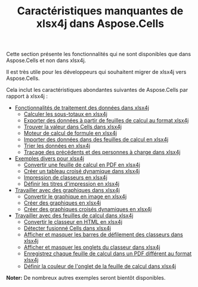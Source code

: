 ﻿---
title: Caractéristiques manquantes de xlsx4j dans Aspose.Cells
type: docs
weight: 20
url: /fr/java/missing-features-of-xlsx4j-in-aspose-cells/
---
Cette section présente les fonctionnalités qui ne sont disponibles que dans Aspose.Cells et non dans xlsx4j.

Il est très utile pour les développeurs qui souhaitent migrer de xlsx4j vers Aspose.Cells.

Cela inclut les caractéristiques abondantes suivantes de Aspose.Cells par rapport à xlsx4j :

- [Fonctionnalités de traitement des données dans xlsx4j](/cells/fr/java/data-handling-features-in-xlsx4j/)
  - [Calculer les sous-totaux en xlsx4j](/cells/fr/java/calculate-sub-totals-in-xlsx4j/)
  - [Exporter des données à partir de feuilles de calcul au format xlsx4j](/cells/fr/java/export-data-from-worksheets-in-xlsx4j/)
  - [Trouver la valeur dans Cells dans xlsx4j](/cells/fr/java/find-value-in-cells-in-xlsx4j/)
  - [Moteur de calcul de formule en xlsx4j](/cells/fr/java/formula-calculation-engine-in-xlsx4j/)
  - [Importer des données dans des feuilles de calcul en xlsx4j](/cells/fr/java/import-data-to-worksheets-in-xlsx4j/)
  - [Trier les données en xlsx4j](/cells/fr/java/sort-data-in-xlsx4j/)
  - [Traçage des précédents et des personnes à charge dans xlsx4j](/cells/fr/java/tracing-precedents-and-dependents-in-xlsx4j/)
- [Exemples divers pour xlsx4j](/cells/fr/java/miscellaneous-examples-for-xlsx4j/)
  - [Convertir une feuille de calcul en PDF en xlsx4j](/cells/fr/java/convert-spreadsheet-to-pdf-in-xlsx4j/)
  - [Créer un tableau croisé dynamique dans xlsx4j](/cells/fr/java/create-pivot-table-in-xlsx4j/)
  - [Impression de classeurs en xlsx4j](/cells/fr/java/printing-workbooks-in-xlsx4j/)
  - [Définir les titres d'impression en xlsx4j](/cells/fr/java/set-print-titles-in-xlsx4j/)
- [Travailler avec des graphiques dans xlsx4j](/cells/fr/java/working-with-charts-in-xlsx4j/)
  - [Convertir le graphique en image en xlsx4j](/cells/fr/java/convert-chart-to-image-in-xlsx4j/)
  - [Créer des graphiques en xlsx4j](/cells/fr/java/create-charts-in-xlsx4j/)
  - [Créer des graphiques croisés dynamiques en xlsx4j](/cells/fr/java/create-pivot-charts-in-xlsx4j/)
- [Travailler avec des feuilles de calcul dans xlsx4j](/cells/fr/java/working-with-worksheets-in-xlsx4j/)
  - [Convertir le classeur en HTML en xlsx4j](/cells/fr/java/convert-workbook-to-html-in-xlsx4j/)
  - [Détecter fusionné Cells dans xlsx4j](/cells/fr/java/detect-merged-cells-in-xlsx4j/)
  - [Afficher et masquer les barres de défilement des classeurs dans xlsx4j](/cells/fr/java/display-and-hide-scrollbars-of-workbooks-in-xlsx4j/)
  - [Afficher et masquer les onglets du classeur dans xlsx4j](/cells/fr/java/display-and-hide-tabs-of-workbook-in-xlsx4j/)
  - [Enregistrez chaque feuille de calcul dans un PDF différent au format xlsx4j](/cells/fr/java/save-each-worksheet-to-different-pdf-in-xlsx4j/)
  - [Définir la couleur de l'onglet de la feuille de calcul dans xlsx4j](/cells/fr/java/set-worksheet-tab-color-in-xlsx4j/)

**Noter:** De nombreux autres exemples seront bientôt disponibles.
